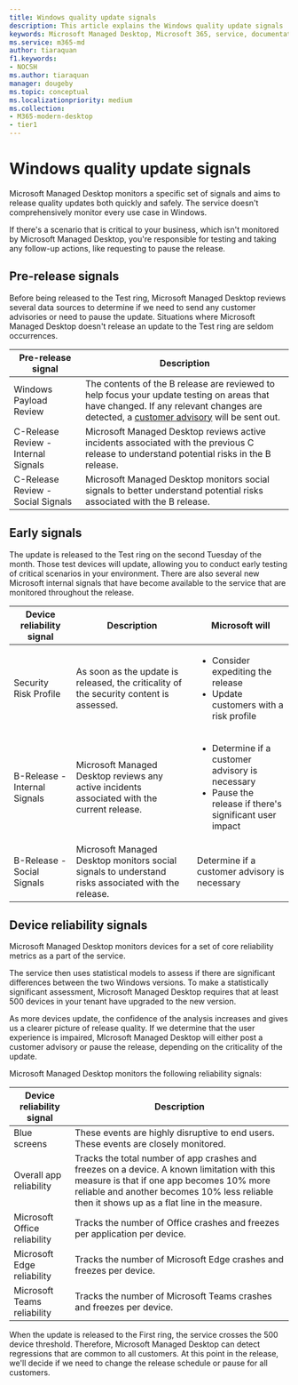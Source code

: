 ```yaml
---
title: Windows quality update signals
description: This article explains the Windows quality update signals
keywords: Microsoft Managed Desktop, Microsoft 365, service, documentation
ms.service: m365-md
author: tiaraquan
f1.keywords:
- NOCSH
ms.author: tiaraquan
manager: dougeby
ms.topic: conceptual
ms.localizationpriority: medium
ms.collection: 
- M365-modern-desktop
- tier1
---
```


# Windows quality update signals

Microsoft Managed Desktop monitors a specific set of signals and aims to release quality updates both quickly and safely. The service doesn't comprehensively monitor every use case in Windows.

If there's a scenario that is critical to your business, which isn't monitored by Microsoft Managed Desktop, you're responsible for testing and taking any follow-up actions, like requesting to pause the release.

## Pre-release signals

Before being released to the Test ring, Microsoft Managed Desktop reviews several data sources to determine if we need to send any customer advisories or need to pause the update. Situations where Microsoft Managed Desktop doesn't release an update to the Test ring are seldom occurrences.

| Pre-release signal | Description |
| ----- | ----- |
| Windows Payload Review | The contents of the B release are reviewed to help focus your update testing on areas that have changed. If any relevant changes are detected, a [customer advisory](../operate/update-communications.md#communications-during-release) will be sent out. |
| C-Release Review - Internal Signals | Microsoft Managed Desktop reviews active incidents associated with the previous C release to understand potential risks in the B release. |
| C-Release Review - Social Signals | Microsoft Managed Desktop monitors social signals to better understand potential risks associated with the B release. |

## Early signals

The update is released to the Test ring on the second Tuesday of the month. Those test devices will update, allowing you to conduct early testing of critical scenarios in your environment. There are also several new Microsoft internal signals that have become available to the service that are monitored throughout the release.

| Device reliability signal | Description | Microsoft will |
| ----- | ----- | ----- |
| Security Risk Profile | As soon as the update is released, the criticality of the security content is assessed. | <ul><li>Consider expediting the release</li><li>Update customers with a risk profile</li></ul>
| B-Release - Internal Signals | Microsoft Managed Desktop reviews any active incidents associated with the current release. | <ul><li>Determine if a customer advisory is necessary</li><li>Pause the release if there's significant user impact</li></ul> |
| B-Release - Social Signals | Microsoft Managed Desktop monitors social signals to understand risks associated with the release. | Determine if a customer advisory is necessary |

## Device reliability signals

Microsoft Managed Desktop monitors devices for a set of core reliability metrics as a part of the service.

The service then uses statistical models to assess if there are significant differences between the two Windows versions. To make a statistically significant assessment, Microsoft Managed Desktop requires that at least 500 devices in your tenant have upgraded to the new version.

As more devices update, the confidence of the analysis increases and gives us a clearer picture of release quality. If we determine that the user experience is impaired, MIcrosoft Managed Desktop will either post a customer advisory or pause the release, depending on the criticality of the update.

Microsoft Managed Desktop monitors the following reliability signals:

| Device reliability signal | Description |
| ----- | ----- |
| Blue screens | These events are highly disruptive to end users. These events are closely monitored. |
| Overall app reliability | Tracks the total number of app crashes and freezes on a device. A known limitation with this measure is that if one app becomes 10% more reliable and another becomes 10% less reliable then it shows up as a flat line in the measure. |
| Microsoft Office reliability | Tracks the number of Office crashes and freezes per application per device. |
| Microsoft Edge reliability | Tracks the number of Microsoft Edge crashes and freezes per device. |
| Microsoft Teams reliability | Tracks the number of Microsoft Teams crashes and freezes per device. |

When the update is released to the First ring, the service crosses the 500 device threshold. Therefore, Microsoft Managed Desktop can detect regressions that are common to all customers. At this point in the release, we'll decide if we need to change the release schedule or pause for all customers.
